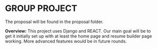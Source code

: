 GROUP PROJECT
============

The proposal will be found in the proposal folder.


**Overview:**
This project uses Django and REACT. Our main goal will be to get it initially set up with at least the home page and resume builder page working. More advanced features would be in future rounds.